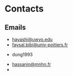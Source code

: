 # Contacts
## Emails
* hayashi@uwyo.edu
* faysal.bibi@univ-poitiers.fr
- dung1993
* hassanin@mnhn.fr
* 